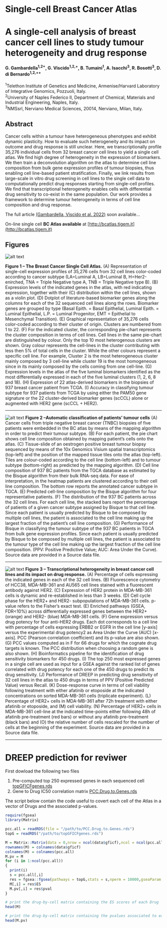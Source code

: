 # Single-cell Breast Cancer Atlas
# A single-cell analysis of breast cancer cell lines to study tumour heterogeneity and drug response
#### G. Gambardella<sup>1,2+</sup>, G. Viscido<sup>1,2,+</sup>, B. Tumaini<sup>1</sup>, A. Isacchi<sup>3</sup>, R. Bosotti<sup>3</sup>, D. di Bernardo<sup>1,2,++</sup>

<sup>1</sup>Telethon Institute of Genetics and Medicine, Armenise/Harvard Laboratory of Integrative Genomics, Pozzuoli, Italy.  
<sup>2</sup>University of Naples Federico II, Department of Chemical, Materials and Industrial Engineering, Naples, Italy.  
<sup>3</sup>NMSsrl, Nerviano Medical Sciences, 20014, Nerviano, Milan, Italy.  

## Abstract
Cancer cells within a tumour have heterogeneous phenotypes and exhibit dynamic plasticity. How to evaluate such heterogeneity and its impact on outcome and drug response is still unclear. Here, we transcriptionally profile 35,276 individual cells from 32 breast cancer cell lines to yield a single cell atlas. We find high degree of heterogeneity in the expression of biomarkers. We then train a deconvolution algorithm on the atlas to determine cell line composition from bulk gene expression profiles of tumour biopsies, thus enabling cell line-based patient stratification. Finally, we link results from large-scale in vitro drug screening in cell lines to the single cell data to computationally predict drug responses starting from single-cell profiles. We find that transcriptional heterogeneity enables cells with differential drug sensitivity to co-exist in the same population. Our work provides a framework to determine tumour heterogeneity in terms of cell line composition and drug response.

The full article [(Gambardella, Viscido et al. 2022)](https://) soon available...

On-line single cell <b>BC Atlas available</b> at [http://bcatlas.tigem.it](http://bcatlas.tigem.it)

## Figures

![alt text](https://github.com/dibbelab/singlecell_bcatlas/blob/main/figures/Figure_01.png?raw=true)

<b>Figure 1 – The Breast Cancer Single Cell Atlas.</b> (A) Representation of single-cell expression profiles of 35,276 cells from 32 cell lines color-coded according to cancer subtype (LA=Luminal A, LB=Luminal B, H=Her2-enirched, TNA = Triple Negative type A, TNB = Triple Negative type B). (B) Expression levels of the indicated genes in the atlas, with red indicating expression, together with their (C) distribution within the cell lines, shown as a violin plot. (D) Dotplot of literature-based biomarker genes along the columns for each of the 32 sequenced cell lines along the rows. Biomarker genes are grouped by type (Basal Epith. = Basal Epithelial, Luminal Epith. = Luminal Epithelial, L.P. = Luminal Progenitor, EMT = Epithelial to Mesenchymal Transition). (E) Graphical representation of 35,276 cells color-coded according to their cluster of origin. Clusters are numbered from 1 to 22. (F) For the indicated cluster, the corresponding pie-chart represents the cluster composition in terms of cell lines. Cell lines in the same pie-chart are distinguished by colour. Only the top 10 most heterogenous clusters are shown. Gray colour represents the cell-lines in the cluster contributing with less then 5% of total cells in the cluster. While the other colours represent a specific cell line. For example, Cluster 2 is the most heterogeneous cluster mainly composed by 3 cell-line while cluster 19 is the most homogeneous since in its mainly composed by the cells coming from one cell-line. (G) Expression levels in the atlas of the five luminal biomarkers identified as the most differentially expressed in each of the five luminal clusters (1, 2, 6, 8 and 18). (H) Expression of 22 atlas-derived biomarkers in the biopsies of 937 breast cancer patient from TCGA. (I) Accuracy in classifying tumour subtype for 937 patients from TCGA by using either the PAM50 gene signature or the 22 cluster-derived  biomarker genes (scCCL) alone or augmented with HER2 gene (scCCL + HER2).
<hr/>

![alt text](https://github.com/dibbelab/singlecell_bcatlas/blob/main/figures/Figure_02.png?raw=true)
<b>Figure 2 –Automatic classification of patients’ tumour cells</b> (A) Cancer cells from triple negative breast cancer (TNBC) biopsies of five patients were embedded in the BC atlas by means of the mapping algorithm in order to predict their tumour subtype. (B) For each patient, the pie chart shows  cell line composition obtained by mapping patient’s cells onto the atlas. (C) Tissue-slide of an oestrogen positive breast tumour biopsy sequenced by means of the 10x Genomics Visium spatial transcriptomics (top-left) and the position of the mapped tissue tiles onto the atlas (top-left). Tiles are colour-coded according to the cell line (bottom-left) and to tumour subtype (bottom-right) as predicted by the mapping algorithm. (D) Cell line composition of 937 BC patients from the TGCA database as estimated by the Bisque algorithm from their bulk RNA-seq data. For ease of interpretation, in the heatmap patients are clustered according to their cell line composition. The bottom row reports the annotated cancer subtype in TGCA. (E) Predicted cell-line composition by the Bisque algorithm for four representative patients. (F) The distribution of the 937 BC patients across the 32 cell lines. For each cell line, the stacked  bars report the percentage of patients of a given cancer subtype assigned by Bisque to that cell line. Since each patient is usually predicted by Bisque to be composed by multiple cell lines, the patient is associated to the cell line making up  the largest fraction  of the patient’s cell line composition. (G) Performance of Bisque in classifying the tumour subtype of the 937 BC patients in TGCA from bulk gene expression profiles. Since each patient is usually predicted by Bisque to be composed by multiple cell lines, the patient is associated to the tumour type of the cell line making up  the largest fraction  of the cell line composition. (PPV: Positive Predictive Value; AUC: Area Under the Curve). Source data are provided in a Source data file.
<hr/>

![alt text](https://github.com/dibbelab/singlecell_bcatlas/blob/main/figures/Figure_03.png?raw=true)
<b>Figure 3 – Transcriptional heterogeneity in breast cancer cell lines and its impact on drug response.</b> (A) Percentage of cells expressing the indicated genes in each of the 32 cell lines. (B) Fluorescence cytometry of HCC38, MDA-MB-361 and AU565 cell lines stained with a fluorescent antibody against HER2. (C) Expression of HER2 protein in MDA-MB-361  cells is dynamic and re-established in less than 3 weeks. (D) Cell cycle phase for the HER2+ and HER2- subpopulations of MDA-MB-361  cells. p-value refers to the Fisher’s exact test. (E) Enriched pathways (GSEA, FDR<10%) across differentially expressed genes between the HER2+ (orange) and HER2- (blue) MDA-MB-361 cells. (F) Gene expression versus drug potency for four anti-HER2 drugs. Each dot corresponds to a cell line with percentage of cells expressing ERBB2 or EGFR in the cell line [y-axis] versus the experimental drug potency2 as Area Under the Curve (AUC) [x-axis]. PCC (Pearson correlation coefficient) and its p-value are also shown. (G) PCC values  computed as in F for 66 drugs for which the cognate drug targets is known. The  PCC distribution when choosing a random gene is also shown. (H) Bioinformatics pipeline for the identification of drug sensitivity biomarkers for 450 drugs. (I) The top 250 most expressed genes in  a single cell are used as input for a GSEA against the ranked list of genes correlated with drug potency for each one of the 450 drugs to predict its drug sensitivity. (J) Performance of DREEP in predicting drug sensitivity of 32 cell lines in the atlas to 450 drugs in terms of PPV (Positive Predicted Value) versus Recall. (K) Dose-response curve in terms of cell viability following treatment with either afatinib or etoposide at the indicated concentrations on sorted MDA-MB-361  cells (triplicate experiment). (L) Percentage of HER2+ cells in MDA-MB-361  after 72h treatment with either afatinib or etoposide, and (M) cell viability. (N) Percentage of HER2+ cells in MDA-MB-361 cell-line at the indicated time-points either following 48h of afatinib pre-treatment (red bars) or without any afatinib pre-treatment (black bars) and (O) the relative number of cells rescaled for the number of cells at the beginning of the experiment. Source data are provided in a Source data file.
<hr/>

# DREEP prediction for reviwer

First dowload the following two files
1. Pre-computed top 250 expressed genes in each sequenced cell [topGFICFgenes.rds](https://www.dropbox.com/s/0oucq3dpc7zig30/topGFICFgenes.rds?dl=0)
2. Gene to Drug IC50 correlation matrix [PCC.Drug.to.Genes.rds](https://www.dropbox.com/s/b4ukgwzb36mzx2b/PCC.Drug.to.Genes.rds?dl=0)

The script below contain the code useful to covert each cell of the Atlas in a vector of Drugs and the associated p-values.

```R
require(fgsea)
library(Matrix)

pcc.all = readRDS(file = "/path/to/PCC.Drug.to.Genes.rds")
topG = readRDS("/path/to/topGFICFgenes.rds")

M = Matrix::Matrix(data = 0,nrow = ncol(data$gficf),ncol = ncol(pcc.all))
rownames(M) = colnames(data$gficf)
colnames(M) = colnames(pcc.all)
M.pv = M
for (i in 1:ncol(pcc.all))
{
  print(i)
  s = pcc.all[,i]
  res = fgsea::fgsea(pathways = topG,stats = s,nperm = 10000,gseaParam = 0,nproc = 6)
  M[,i] = res$ES
  M.pv[,i] = res$pval
}

# print the drug-by-cell matrix containing the ES scores of each Drug
head(M)

# print the drug-by-cell matrix containing the pvalues associated to each ES score in M
head(M.pv)

```
